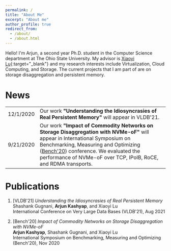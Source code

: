 ```yaml
---
permalink: /
title: "About Me"
excerpt: "About me"
author_profile: true
redirect_from: 
  - /about/
  - /about.html
---
```


<link rel="stylesheet" type="text/css" media="all" href="assets/css/about_page.css" />

Hello! I'm Arjun, a second year Ph.D. student in the Computer Science department at The Ohio State University. My advisor is [Xiaoyi Lu](http://web.cse.ohio-state.edu/~lu.932/){:target="_blank"} and my research interests include Virtualization, Cloud Computing, and Storage. The current projects that I am part of are on storage disaggregation and persistent memory.

# News

<table>
  <tr>
    <td>12/1/2020</td>
    <td>Our work <b>"Understanding the Idiosyncrasies of Real Persistent Memory"</b> will appear in VLDB'21.</td>
  </tr>
  <tr>
    <td>9/21/2020</td>
    <td>Our work <b>"Impact of Commodity Networks on Storage Disaggregation with NVMe-oF"</b> will appear in International Symposium on Benchmarking, Measuring and Optimizing (<a href="https://www.benchcouncil.org/bench20/index.html" target="_blank">Bench'20</a>) conference. We evaluated the performance of NVMe-oF over TCP, IPoIB, RoCE, and RDMA transports.</td>
  </tr>
</table>

# Publications
1. [VLDB'21] *Understanding the Idiosyncrasies of Real Persistent Memory*  
   Shashank Gugnani, **Arjun Kashyap**, and Xiaoyi Lu  
   International Conference on Very Large Data Bases (VLDB'21), Aug 2021  
   
2. [Bench'20] *Impact of Commodity Networks on Storage Disaggregation with NVMe-oF*  
   **Arjun Kashyap**, Shashank Gugnani, and Xiaoyi Lu  
   International Symposium on Benchmarking, Measuring and Optimizing (Bench'20), Nov 2020  

